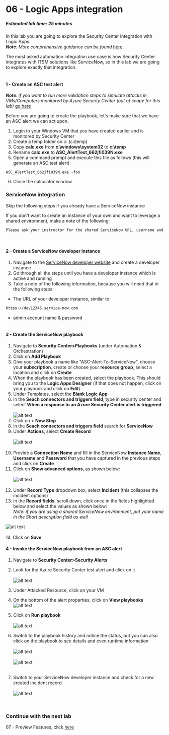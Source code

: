 ﻿# 06 - Logic Apps integration
##### Estimated lab time: 25 minutes
In this lab you are going to explore the Security Center integration with Logic Apps.<br>
***Note**: More comprehensive guidance can be found* <a href="https://techcommunity.microsoft.com/t5/Security-Identity/Automate-Azure-Security-Center-actions-with-Playbooks-and/td-p/264843" target="_blank">here</a>.

The most asked automation integration use case is how Security Center integrates with ITSM solutions like ServiceNow, so in this lab we are going to explore exactly that integration.<br><br>

#### 1 - Create an ASC test alert
***Note**: if you want to run more validation steps to simulate attacks in VMs/Computers monitored by Azure Security Center (out of scope for this lab)* <a href="https://gallery.technet.microsoft.com/Azure-Security-Center-549aa7a4" target="_blank">go here</a><br>

Before you are going to create the playbook, let's make sure that we have an ASC alert we can act upon.
1. Login to your Windows VM that you have created earlier and is monitored by Security Center
2. Create a temp folder on c: (c:\temp)
3. Copy **calc.exe** from **c:\windows\system32** to **c:\temp**
4. Rename **calc.exe** to **ASC_AlertTest_662jfi039N.exe**
5. Open a command prompt and execute this file as follows (this will generate an ASC test alert):
```dos
ASC_AlertTest_662jfi039N.exe -foo
```

6. Close the calculator window

### ServiceNow integration
Skip the following steps if you already have a ServiceNow instance <br>

If you don't want to create an instance of your own and want to leverage a shared environment, make a note of the following:
```txt
Please ask your instructor for the shared ServiceNow URL, username and password
```
<br>

#### 2 - Create a ServiceNow developer instance
1. Navigate to the <a href="https://signon.service-now.com/ssoregister.do?redirectUri=https://developer.servicenow.com" target="_blank">ServiceNow developer website</a> and create a developer instance
2. Go through all the steps until you have a developer instance which is active and running
3. Take a note of the following information, because you will need that in the following steps:
- The URL of your developer instance, similar to
```txt
https://dev12345.service-now.com
```
- admin account name & password <br><br>

#### 3 - Create the ServiceNow playbook


1. Navigate to **Security Center>Playbooks** (under Automation & Orchestration)
2. Click on **Add Playbook**
3. Give your playbook a name like "ASC-Alert-To-ServiceNow", choose your **subscription**, create or choose your **resource group**, select a location and click on **Create**
4. When the playbook has been created, select the playbook. This should bring you to the **Logic Apps Designer** (if that does not happen, click on your playbook and click on **Edit**)
5. Under Templates, select the **Blank Logic App**
6. In the **Seach connectors and triggers field**, type in security center and select **When a response to an Azure Security Center alert is triggered** <br><br>
![alt text](https://raw.githubusercontent.com/tianderturpijn/Azure-Security-Center/master/Labs/06%20-%20Logic%20App%20integration/Screenshots/asc_trigger.png)
7. Click on **+ New Step**
8. In the **Seach connectors and triggers field** search for **ServiceNow**
9. Under **Actions**, select **Create Record**<br><br>
![alt text](https://raw.githubusercontent.com/tianderturpijn/Azure-Security-Center/master/Labs/06%20-%20Logic%20App%20integration/Screenshots/ServiceNowConnection.png)<br><br>
10. Provide a **Connection Name** and fill in the ServiceNow **Instance Name**, **Username** and **Password** that you have captured in the previous steps and click on **Create**
11. Click on **Show advanced options**, as shown below:<br><br>
![alt text](https://raw.githubusercontent.com/tianderturpijn/Azure-Security-Center/master/Labs/06%20-%20Logic%20App%20integration/Screenshots/snow_advanced_options.png)<br><br>
12. Under **Record Type** dropdown box, select **Incident** (this collapses the incident options)
13. In the **Record fields**, scroll down, click once in the fields highlighted below and select the values as shown below:<br>
*Note: if you are using a shared ServiceNow environment, put your name in the Short description field as well*<br>


![alt text](https://raw.githubusercontent.com/tianderturpijn/Azure-Security-Center/master/Labs/06%20-%20Logic%20App%20integration/Screenshots/incident_fields.png)<br><br>
14. Click on **Save**

#### 4 - Invoke the ServiceNow playbook from an ASC alert
1. Navigate to **Security Center>Security Alerts**
2. Look for the Azure Security Center test alert and click on it<br><br>
![alt text](https://raw.githubusercontent.com/tianderturpijn/Azure-Security-Center/master/Labs/06%20-%20Logic%20App%20integration/Screenshots/test_alert.png)
3. Under Attacked Resource, click on your VM
4. On the bottom of the alert properties, click on **View playbooks**<br>
![alt text](https://raw.githubusercontent.com/tianderturpijn/Azure-Security-Center/master/Labs/06%20-%20Logic%20App%20integration/Screenshots/view_playbooks_button.png)

5. Click on **Run playbook**<br><br>
![alt text](https://raw.githubusercontent.com/tianderturpijn/Azure-Security-Center/master/Labs/06%20-%20Logic%20App%20integration/Screenshots/run_playbook.png)
6. Switch to the playbook history and notice the status, but you can also click on the playbook to see details and even runtime information <br><br>
![alt text](https://raw.githubusercontent.com/tianderturpijn/Azure-Security-Center/master/Labs/06%20-%20Logic%20App%20integration/Screenshots/playbook_history.png) <br><br>
![alt text](https://raw.githubusercontent.com/tianderturpijn/Azure-Security-Center/master/Labs/06%20-%20Logic%20App%20integration/Screenshots/playbook_history_details.png)<br><br>




7. Switch to your ServiceNow developer instance and check for a new created incident record<br><br>
![alt text](https://raw.githubusercontent.com/tianderturpijn/Azure-Security-Center/master/Labs/06%20-%20Logic%20App%20integration/Screenshots/snow_record.png)

<br>

### Continue with the next lab
07 - Preview Features, click <a href="https://github.com/tianderturpijn/Azure-Security-Center/tree/master/Labs/07%20-%20Preview%20Features" target="_blank">here</a>

